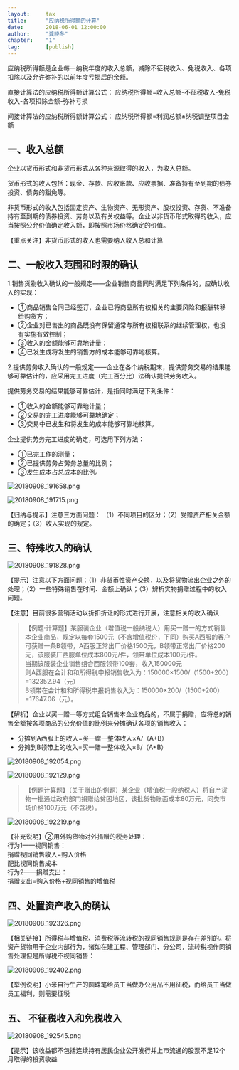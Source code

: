 ```yaml
---  
layout:     tax   
title:      "应纳税所得额的计算"  
date:       2018-06-01 12:00:00  
author:     "龚晓冬"  
chapter:	"1"
tag:		[publish] 
---
```



应纳税所得额是企业每一纳税年度的收入总额，减除不征税收入、免税收入、各项扣除以及允许弥补的以前年度亏损后的余额。

直接计算法的应纳税所得额计算公式：
应纳税所得额=收入总额-不征税收入-免税收入-各项扣除金额-弥补亏损

间接计算法的应纳税所得额计算公式：
应纳税所得额=利润总额±纳税调整项目金额

## 一、收入总额  

企业以货币形式和非货币形式从各种来源取得的收入，为收入总额。

货币形式的收入包括：现金、存款、应收账款、应收票据、准备持有至到期的债券投资、债务的豁免等。

非货币形式的收入包括固定资产、生物资产、无形资产、股权投资、存货、不准备持有至到期的债券投资、劳务以及有关权益等。企业以非货币形式取得的收入，应当按照公允价值确定收入额，即按照市场价格确定的价值。

【重点关注】非货币形式的收入也需要纳入收入总和计算

## 二、一般收入范围和时限的确认

1.销售货物收入确认的一般规定——企业销售商品同时满足下列条件的，应确认收入的实现：

- ①商品销售合同已经签订，企业已将商品所有权相关的主要风险和报酬转移给购货方；
- ②企业对已售出的商品既没有保留通常与所有权相联系的继续管理权，也没有实施有效控制；
- ③收入的金额能够可靠地计量；
- ④已发生或将发生的销售方的成本能够可靠地核算。

2.提供劳务收入确认的一般规定——企业在各个纳税期末，提供劳务交易的结果能够可靠估计的，应采用完工进度（完工百分比）法确认提供劳务收入。

提供劳务交易的结果能够可靠估计，是指同时满足下列条件：
- ①收入的金额能够可靠地计量；
- ②交易的完工进度能够可靠地确定；
- ③交易中已发生和将发生的成本能够可靠地核算。

企业提供劳务完工进度的确定，可选用下列方法：
- ①已完工作的测量；
- ②已提供劳务占劳务总量的比例；
- ③发生成本占总成本的比例。

![20180908_191658.png](http://static.cocolian.cn/img/20180908_191658.png)

![20180908_191715.png](http://static.cocolian.cn/img/20180908_191715.png)

【归纳与提示】注意三方面问题：
（1）不同项目的区分；（2）受赠资产相关金额的确定；（3）收入实现的规定。

## 三、特殊收入的确认  

![20180908_191828.png](http://static.cocolian.cn/img/20180908_191828.png)

【提示】注意以下方面问题：（1）非货币性资产交换，以及将货物流出企业之外的处理；（2）一些特殊销售在时间、金额上确认；（3）辨析实物捐赠过程中的收入问题。

【注意】目前很多营销活动以折扣折让的形式进行开展，注意相关的收入确认

>【例题·计算题】某服装企业（增值税一般纳税人）用买一赠一的方式销售本企业商品，规定以每套1500元（不含增值税价，下同）购买A西服的客户可获赠一条B领带，A西服正常出厂价格1500元，B领带正常出厂价格200元，该服装厂西服单位成本800元/件，领带单位成本100元/件。</br>
当期该服装企业销售组合西服领带100套，收入150000元</br>
则A西服在会计和和所得税申报销售收入为：150000×1500/（1500+200）=132352.94（元）</br> B领带在会计和和所得税申报销售收入为：150000×200/（1500+200）=17647.06（元）。

【解析】企业以买一赠一等方式组合销售本企业商品的，不属于捐赠，应将总的销售金额按各项商品的公允价值的比例来分摊确认各项的销售收入：
- 分摊到A西服上的收入=买一赠一整体收入×A/（A+B）
- 分摊到B领带上的收入=买一赠一整体收入×B/（A+B）

![20180908_192054.png](http://static.cocolian.cn/img/20180908_192054.png)

![20180908_192129.png](http://static.cocolian.cn/img/20180908_192129.png)

>【例题计算题】（关于赠出的例题）某企业（增值税一般纳税人）将自产货物一批通过政府部门捐赠给贫困地区，该批货物账面成本80万元，同类市场价格100万元（不含税）。

![20180908_192219.png](http://static.cocolian.cn/img/20180908_192219.png)

【补充说明】②用外购货物对外捐赠的税务处理： </BR>
行为1——视同销售：</BR>
捐赠视同销售收入=购入价格</BR>
配比视同销售成本</BR>
行为2——捐赠支出：</BR>
捐赠支出=购入价格+视同销售的增值税</BR>

## 四、处置资产收入的确认  

![20180908_192326.png](http://static.cocolian.cn/img/20180908_192326.png)

【相关链接】所得税与增值税、消费税等流转税的视同销售规则是存在差别的。将资产货物用于企业内部行为，诸如在建工程、管理部门、分公司，流转税视作同销售处理但是所得税不视同销售： 

![20180908_192402.png](http://static.cocolian.cn/img/20180908_192402.png)

【举例说明】小米自行生产的圆珠笔给员工当做办公用品不用征税，而给员工当做员工福利，则需要征税


## 五、 不征税收入和免税收入
![20180908_192545.png](http://static.cocolian.cn/img/20180908_192545.png)

【提示】该收益都不包括连续持有居民企业公开发行并上市流通的股票不足12个月取得的投资收益